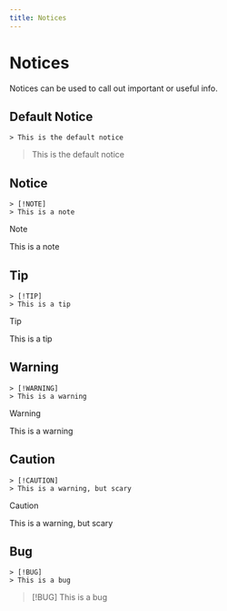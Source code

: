 ```yaml
---
title: Notices
---
```


# Notices

Notices can be used to call out important or useful info.

## Default Notice

```
> This is the default notice
```

> This is the default notice

## Notice

```
> [!NOTE]
> This is a note
```

> [!NOTE]
> This is a note

## Tip

```
> [!TIP]
> This is a tip
```

> [!TIP]
> This is a tip

## Warning

```
> [!WARNING]
> This is a warning
```

> [!WARNING]
> This is a warning

## Caution

```
> [!CAUTION]
> This is a warning, but scary
```

> [!CAUTION]
> This is a warning, but scary

## Bug

```
> [!BUG]
> This is a bug
```

> [!BUG]
> This is a bug
